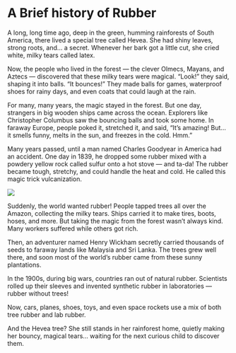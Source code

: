 # A Brief history of Rubber

A long, long time ago, deep in the green, humming rainforests of South America, there lived a special tree called Hevea. She had shiny leaves, strong roots, and… a secret.
Whenever her bark got a little cut, she cried white, milky tears called latex.

Now, the people who lived in the forest — the clever Olmecs, Mayans, and Aztecs — discovered that these milky tears were magical.
“Look!” they said, shaping it into balls. “It bounces!”
They made balls for games, waterproof shoes for rainy days, and even coats that could laugh at the rain.

For many, many years, the magic stayed in the forest.
But one day, strangers in big wooden ships came across the ocean. Explorers like Christopher Columbus saw the bouncing balls and took some home.
In faraway Europe, people poked it, stretched it, and said,
“It’s amazing! But… it smells funny, melts in the sun, and freezes in the cold. Hmm.”

Many years passed, until a man named Charles Goodyear in America had an accident.
One day in 1839, he dropped some rubber mixed with a powdery yellow rock called sulfur onto a hot stove — and ta-da!
The rubber became tough, stretchy, and could handle the heat and cold. He called this magic trick vulcanization.

![](https://i.imgur.com/Z5kA6vc.png)

Suddenly, the world wanted rubber!
People tapped trees all over the Amazon, collecting the milky tears. Ships carried it to make tires, boots, hoses, and more.
But taking the magic from the forest wasn’t always kind. Many workers suffered while others got rich.

Then, an adventurer named Henry Wickham secretly carried thousands of seeds to faraway lands like Malaysia and Sri Lanka.
The trees grew well there, and soon most of the world’s rubber came from these sunny plantations.

In the 1900s, during big wars, countries ran out of natural rubber. Scientists rolled up their sleeves and invented synthetic rubber in laboratories — rubber without trees!

Now, cars, planes, shoes, toys, and even space rockets use a mix of both tree rubber and lab rubber.

And the Hevea tree? She still stands in her rainforest home, quietly making her bouncy, magical tears… waiting for the next curious child to discover them.
